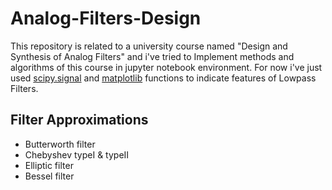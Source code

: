 # Analog-Filters-Design
This repository is related to a university course named "Design and Synthesis of Analog Filters" and i've tried to Implement methods and algorithms of this course in jupyter notebook environment.
For now i've just used [scipy.signal](https://docs.scipy.org/doc/scipy/reference/signal.html) and [matplotlib](https://matplotlib.org/) functions to indicate features of Lowpass Filters.
## Filter Approximations
- Butterworth filter
- Chebyshev typeI & typeII
- Elliptic filter
- Bessel filter
